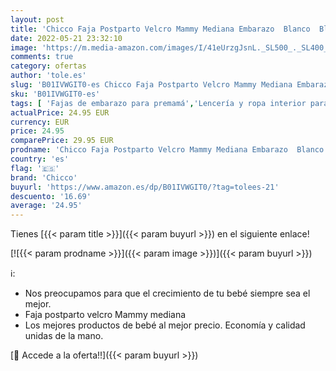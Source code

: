 ```yaml
---
layout: post
title: 'Chicco Faja Postparto Velcro Mammy Mediana Embarazo  Blanco  Blanca 00001164000210   M para Mujer'
date: 2022-05-21 23:32:10
image: 'https://m.media-amazon.com/images/I/41eUrzgJsnL._SL500_._SL400_.jpg'
comments: true
category: ofertas
author: 'tole.es'
slug: 'B01IVWGIT0-es Chicco Faja Postparto Velcro Mammy Mediana Embarazo Blanco...'
sku: 'B01IVWGIT0-es'
tags: [ 'Fajas de embarazo para premamá','Lencería y ropa interior para premamá','Ropa','Ropa para mujer','Ropa para premamá','chicco','embarazo','🇪🇸', ]
actualPrice: 24.95 EUR
currency: EUR
price: 24.95
comparePrice: 29.95 EUR
prodname: 'Chicco Faja Postparto Velcro Mammy Mediana Embarazo  Blanco  Blanca 00001164000210   M para Mujer'
country: 'es'
flag: '🇪🇸'
brand: 'Chicco'
buyurl: 'https://www.amazon.es/dp/B01IVWGIT0/?tag=tolees-21'
descuento: '16.69'
average: '24.95'
---
```


Tienes [{{< param title >}}]({{< param buyurl >}}) en el siguiente enlace!

[![{{< param prodname >}}]({{< param image >}})]({{< param buyurl >}})

ℹ️:

- Nos preocupamos para que el crecimiento de tu bebé siempre sea el mejor.
- Faja postparto velcro Mammy mediana
- Los mejores productos de bebé al mejor precio. Economía y calidad unidas de la mano.

[🛒 Accede a la oferta!!]({{< param buyurl >}})

